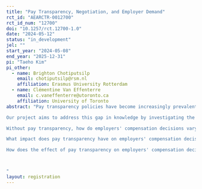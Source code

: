 ```yaml
---
title: "Pay Transparency, Negotiation, and Employer Demand"
rct_id: "AEARCTR-0012700"
rct_id_num: "12700"
doi: "10.1257/rct.12700-1.0"
date: "2024-05-12"
status: "in_development"
jel: ""
start_year: "2024-05-08"
end_year: "2025-12-31"
pi: "Taeho Kim"
pi_other:
  - name: Brighton Chotiputsilp
    email: chotiputsilp@rsm.nl
    affiliation: Erasmus University Rotterdam
  - name: Clémentine Van Effenterre
    email: c.vaneffenterre@utoronto.ca
    affiliation: University of Toronto
abstract: "Pay transparency policies have become increasingly prevalent in recent years, holding the potential to foster a more equitable and inclusive labor market. However, our understanding of the mechanisms through which these policies operate, particularly in the context of negotiation dynamics between candidates and employers, remains limited due to a lack of real-world data on negotiation processes (Cullen, 2023). In this project, we aim to fill this important gap in the literature by directly studying employer demand and their decision-making regarding candidates who negotiate, and how this dynamic changes under the influence of pay transparency laws. Pay transparency laws can limit firms' flexibility in negotiating salaries with candidates. When the salary range is made public, firms may exhibit a reduced willingness to negotiate due to anticipated broader re-negotiations, concerns regarding fairness, or recognition of candidates strategically navigating the job market armed with more information. Conversely, employers may explore alternative methods to compensate candidates, such as offering non-salary benefits or promoting them to higher positions with higher salary ranges. We will also investigate these firm responses based on the gender of candidates, as negotiation behaviors can be perceived as signals of candidate attributes, which may vary by gender. 
Our project aims to address this gap in knowledge by investigating the following questions:
Without pay transparency, how do employers' compensation decisions vary based on the gender of candidates during negotiations?
What impact does pay transparency have on employers' compensation decisions during salary negotiations?
How does the effect of pay transparency on employers' compensation decisions vary by the gender of the candidate?  

"
layout: registration
---
```


